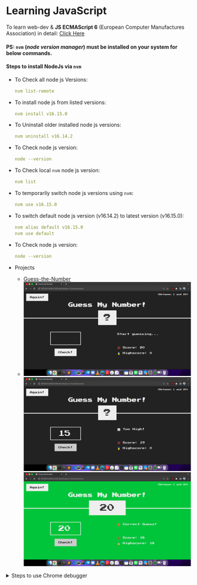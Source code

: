 # Learning JavaScript

To learn web-dev &  **JS ECMAScript 6** (European Computer Manufactures Association) in detail: <a href="https://github.com/princebansal7/Web-Development-Concepts">Click Here</a>

#### PS: `nvm` (_node version manager_) must be installed on your system for below commands.
 
#### Steps to install NodeJs via `nvm`

  - To Check all node js Versions:

    ```yaml
    nvm list-remote
    ```

  - To install node js from listed versions:

    ```yaml
    nvm install v16.15.0
    ```

  - To Uninstall older installed node js versions:

    ```yml
    nvm uninstall v16.14.2
    ```

  - To Check node js version:
    ```yml
    node --version
    ```
  - To Check local `nvm` node js version:

    ```yml
    nvm list
    ```

  - To temporarily switch node js versions using `nvm`:

    ```yml
    nvm use v16.15.0
    ```

  - To switch default node js version (v16.14.2) to latest version (v16.15.0):

    ```yml
    nvm alias default v16.15.0
    nvm use default
    ```

  - To Check node js version:
    ```yml
    node --version
    ```

- Projects
  - [Guess-the-Number](https://github.com/princebansal7/GuessMyNumber-JS)
  - 
     <img alt="sample-image" src="/dom-guess-my-number/img/1.png">
     <img alt="sample-image" src="/dom-guess-my-number/img/2.png">
     <img alt="sample-image" src="/dom-guess-my-number/img/9.png">

<details>
<summary>Steps to use Chrome debugger</summary>

#### Using Chrome Debugger for JS script steps:

##### WAY-1:

1. Right click on Web page > click `Inspect`
2. Go to `sources`
3. On left side click on `pages` , there you'll find folder structure and your current js file.
4. By clicking on your lines of code, add `breakpoints` and after reloading debug your code according to the breakpoints.

##### WAY-2:

- Simply add `debugger;` statement in your js code. it will automatilly call browser's debugger tab from the line where you've added the `debugger;` statement.

</details>
